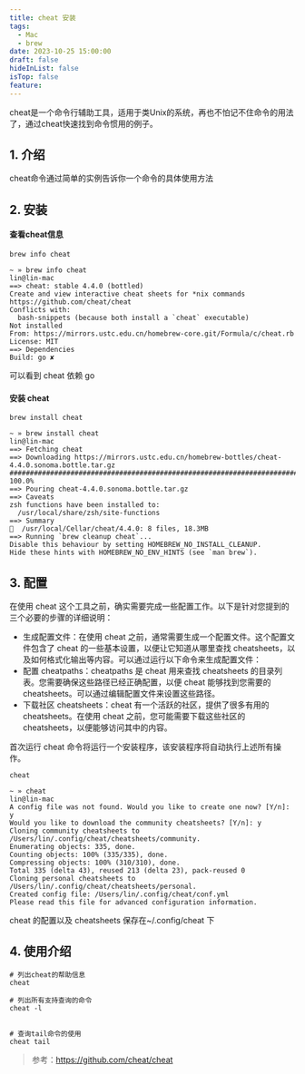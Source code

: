 ```yaml
---
title: cheat 安装
tags:
  - Mac
  - brew
date: 2023-10-25 15:00:00
draft: false
hideInList: false
isTop: false
feature:
---
```


cheat是一个命令行辅助工具，适用于类Unix的系统，再也不怕记不住命令的用法了，通过cheat快速找到命令惯用的例子。

<!--more-->

## 1. 介绍
cheat命令通过简单的实例告诉你一个命令的具体使用方法


## 2. 安装

#### 查看cheat信息
```
brew info cheat
```


```
~ » brew info cheat                                                                                                                  lin@lin-mac
==> cheat: stable 4.4.0 (bottled)
Create and view interactive cheat sheets for *nix commands
https://github.com/cheat/cheat
Conflicts with:
  bash-snippets (because both install a `cheat` executable)
Not installed
From: https://mirrors.ustc.edu.cn/homebrew-core.git/Formula/c/cheat.rb
License: MIT
==> Dependencies
Build: go ✘
```

可以看到 cheat 依赖 go


#### 安装 cheat 
```
brew install cheat
```

```
~ » brew install cheat                                                                                                               lin@lin-mac
==> Fetching cheat
==> Downloading https://mirrors.ustc.edu.cn/homebrew-bottles/cheat-4.4.0.sonoma.bottle.tar.gz
############################################################################################################################################### 100.0%
==> Pouring cheat-4.4.0.sonoma.bottle.tar.gz
==> Caveats
zsh functions have been installed to:
  /usr/local/share/zsh/site-functions
==> Summary
🍺  /usr/local/Cellar/cheat/4.4.0: 8 files, 18.3MB
==> Running `brew cleanup cheat`...
Disable this behaviour by setting HOMEBREW_NO_INSTALL_CLEANUP.
Hide these hints with HOMEBREW_NO_ENV_HINTS (see `man brew`).
```


## 3. 配置
在使用 cheat 这个工具之前，确实需要完成一些配置工作。以下是针对您提到的三个必要的步骤的详细说明：

- 生成配置文件：在使用 cheat 之前，通常需要生成一个配置文件。这个配置文件包含了 cheat 的一些基本设置，以便让它知道从哪里查找 cheatsheets，以及如何格式化输出等内容。可以通过运行以下命令来生成配置文件：
- 配置 cheatpaths：cheatpaths 是 cheat 用来查找 cheatsheets 的目录列表。您需要确保这些路径已经正确配置，以便 cheat 能够找到您需要的 cheatsheets。可以通过编辑配置文件来设置这些路径。
- 下载社区 cheatsheets：cheat 有一个活跃的社区，提供了很多有用的 cheatsheets。在使用 cheat 之前，您可能需要下载这些社区的 cheatsheets，以便能够访问其中的内容。

首次运行 cheat 命令将运行一个安装程序，该安装程序将自动执行上述所有操作。
```
cheat
```


```
~ » cheat                                                                                                                                 lin@lin-mac
A config file was not found. Would you like to create one now? [Y/n]: y
Would you like to download the community cheatsheets? [Y/n]: y
Cloning community cheatsheets to /Users/lin/.config/cheat/cheatsheets/community.
Enumerating objects: 335, done.
Counting objects: 100% (335/335), done.
Compressing objects: 100% (310/310), done.
Total 335 (delta 43), reused 213 (delta 23), pack-reused 0
Cloning personal cheatsheets to /Users/lin/.config/cheat/cheatsheets/personal.
Created config file: /Users/lin/.config/cheat/conf.yml
Please read this file for advanced configuration information.
```

cheat 的配置以及 cheatsheets 保存在~/.config/cheat 下


## 4. 使用介绍

```
# 列出cheat的帮助信息
cheat

# 列出所有支持查询的命令
cheat -l


# 查询tail命令的使用
cheat tail

```


> 参考：https://github.com/cheat/cheat